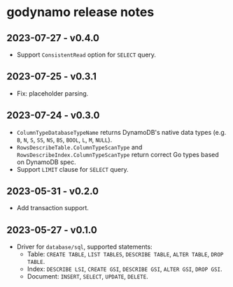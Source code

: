 # godynamo release notes

## 2023-07-27 - v0.4.0

- Support `ConsistentRead` option for `SELECT` query.

## 2023-07-25 - v0.3.1

- Fix: placeholder parsing.

## 2023-07-24 - v0.3.0

- `ColumnTypeDatabaseTypeName` returns DynamoDB's native data types (e.g. `B`, `N`, `S`, `SS`, `NS`, `BS`, `BOOL`, `L`, `M`, `NULL`).
- `RowsDescribeTable.ColumnTypeScanType` and `RowsDescribeIndex.ColumnTypeScanType` return correct Go types based on DynamoDB spec.
- Support `LIMIT` clause for `SELECT` query.

## 2023-05-31 - v0.2.0

- Add transaction support.

## 2023-05-27 - v0.1.0

- Driver for `database/sql`, supported statements:
  - Table: `CREATE TABLE`, `LIST TABLES`, `DESCRIBE TABLE`, `ALTER TABLE`, `DROP TABLE`.
  - Index: `DESCRIBE LSI`, `CREATE GSI`, `DESCRIBE GSI`, `ALTER GSI`, `DROP GSI`.
  - Document: `INSERT`, `SELECT`, `UPDATE`, `DELETE`.
